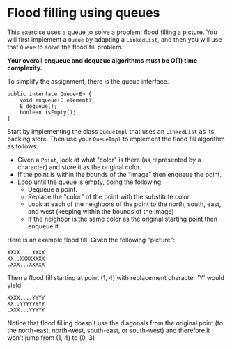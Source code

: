 # Flood filling using queues

This exercise uses a queue to solve a problem:
flood filling a picture.
You will first implement a `Queue` by adapting a `LinkedList`,
and then you will use that `Queue` to solve the flood fill problem.

**Your overall enqueue and dequeue algorithms must be O(1) time complexity.**

To simplify the assignment,
there is the queue interface.

```{java}
public interface Queue<E> {
    void enqueue(E element);
    E dequeue();
    boolean isEmpty();
}
```

Start by implementing the class `QueueImpl` that uses an `LinkedList` as its backing store.
Then use your `QueueImpl` to implement the flood fill algorithm as follows:
- Given a `Point`,
look at what "color" is there (as represented by a character) and store it as the original color.
- If the point is within the bounds of the "image" then enqueue the point.
- Loop until the queue is empty, doing the following:
	- Dequeue a point.
    - Replace the "color" of the point with the substitute color.
    - Look at each of the neighbors of the point to the north, south, east, and west (keeping within the bounds of the image)
    - If the neighbor is the same color as the original starting point then enqueue it

Here is an example flood fill. Given the following "picture":

```
XXXX....XXXX
XX..XXXXXXXX
.XXX...XXXXX
```

Then a flood fill starting at point (1, 4) with replacement character 'Y' would yield

```
XXXX....YYYY
XX..YYYYYYYY
.XXX...YYYYY
```

Notice that flood filling doesn't use the diagonals from the original point (to the north-east, north-west, south-east, or south-west) and therefore it won't jump from (1, 4) to (0, 3)
